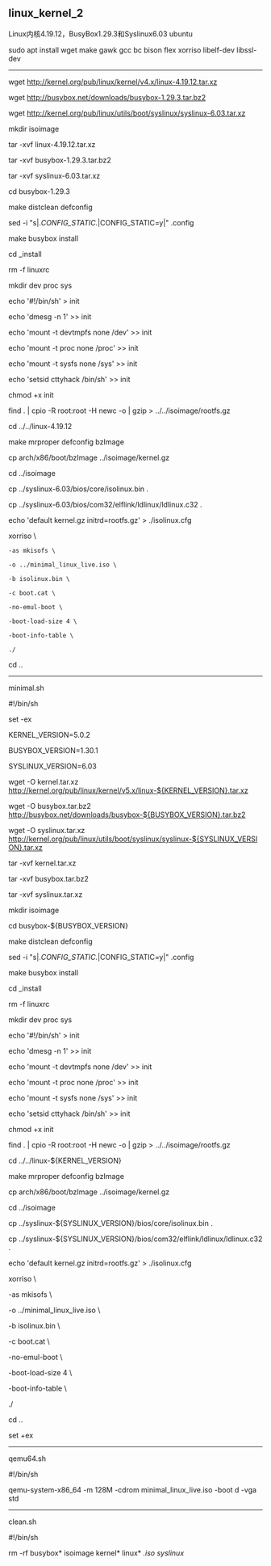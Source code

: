 linux_kernel_2
---

Linux内核4.19.12，BusyBox1.29.3和Syslinux6.03
ubuntu

sudo apt install wget make gawk gcc bc bison flex xorriso libelf-dev libssl-dev

---

wget http://kernel.org/pub/linux/kernel/v4.x/linux-4.19.12.tar.xz

wget http://busybox.net/downloads/busybox-1.29.3.tar.bz2

wget http://kernel.org/pub/linux/utils/boot/syslinux/syslinux-6.03.tar.xz

mkdir isoimage

tar -xvf linux-4.19.12.tar.xz

tar -xvf busybox-1.29.3.tar.bz2

tar -xvf syslinux-6.03.tar.xz

cd busybox-1.29.3

make distclean defconfig

sed -i "s|.*CONFIG_STATIC.*|CONFIG_STATIC=y|" .config

make busybox install

cd _install

rm -f linuxrc

mkdir dev proc sys

echo '#!/bin/sh' > init

echo 'dmesg -n 1' >> init

echo 'mount -t devtmpfs none /dev' >> init

echo 'mount -t proc none /proc' >> init

echo 'mount -t sysfs none /sys' >> init

echo 'setsid cttyhack /bin/sh' >> init

chmod +x init

find . | cpio -R root:root -H newc -o | gzip > ../../isoimage/rootfs.gz

cd ../../linux-4.19.12

make mrproper defconfig bzImage

cp arch/x86/boot/bzImage ../isoimage/kernel.gz

cd ../isoimage

cp ../syslinux-6.03/bios/core/isolinux.bin .

cp ../syslinux-6.03/bios/com32/elflink/ldlinux/ldlinux.c32 .

echo 'default kernel.gz initrd=rootfs.gz' > ./isolinux.cfg

xorriso \

    -as mkisofs \

    -o ../minimal_linux_live.iso \

    -b isolinux.bin \

    -c boot.cat \

    -no-emul-boot \

    -boot-load-size 4 \

    -boot-info-table \

    ./

cd ..

---

minimal.sh

#!/bin/sh

set -ex

KERNEL_VERSION=5.0.2

BUSYBOX_VERSION=1.30.1

SYSLINUX_VERSION=6.03

wget -O kernel.tar.xz http://kernel.org/pub/linux/kernel/v5.x/linux-${KERNEL_VERSION}.tar.xz

wget -O busybox.tar.bz2 http://busybox.net/downloads/busybox-${BUSYBOX_VERSION}.tar.bz2

wget -O syslinux.tar.xz http://kernel.org/pub/linux/utils/boot/syslinux/syslinux-${SYSLINUX_VERSION}.tar.xz

tar -xvf kernel.tar.xz

tar -xvf busybox.tar.bz2

tar -xvf syslinux.tar.xz

mkdir isoimage

cd busybox-${BUSYBOX_VERSION}

make distclean defconfig

sed -i "s|.*CONFIG_STATIC.*|CONFIG_STATIC=y|" .config

make busybox install

cd _install

rm -f linuxrc

mkdir dev proc sys

echo '#!/bin/sh' > init

echo 'dmesg -n 1' >> init

echo 'mount -t devtmpfs none /dev' >> init

echo 'mount -t proc none /proc' >> init

echo 'mount -t sysfs none /sys' >> init

echo 'setsid cttyhack /bin/sh' >> init

chmod +x init

find . | cpio -R root:root -H newc -o | gzip > ../../isoimage/rootfs.gz

cd ../../linux-${KERNEL_VERSION}

make mrproper defconfig bzImage

cp arch/x86/boot/bzImage ../isoimage/kernel.gz

cd ../isoimage

cp ../syslinux-${SYSLINUX_VERSION}/bios/core/isolinux.bin .

cp ../syslinux-${SYSLINUX_VERSION}/bios/com32/elflink/ldlinux/ldlinux.c32 .

echo 'default kernel.gz initrd=rootfs.gz' > ./isolinux.cfg

xorriso \

  -as mkisofs \

  -o ../minimal_linux_live.iso \

  -b isolinux.bin \

  -c boot.cat \

  -no-emul-boot \

  -boot-load-size 4 \

  -boot-info-table \

  ./

cd ..

set +ex

---

qemu64.sh

#!/bin/sh

qemu-system-x86_64 -m 128M -cdrom minimal_linux_live.iso -boot d -vga std

---

clean.sh

#!/bin/sh

rm -rf busybox* isoimage kernel* linux* *.iso syslinux*